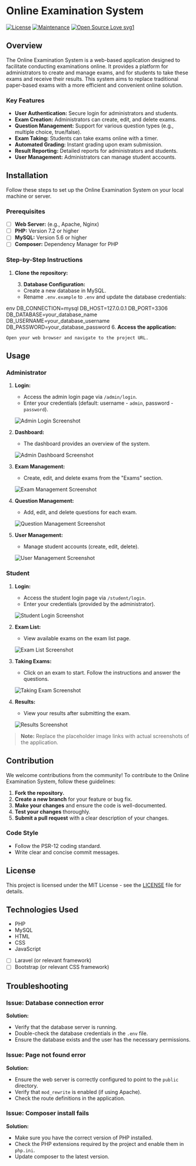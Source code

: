 
# Online Examination System

[![License](https://img.shields.io/badge/License-MIT-blue.svg)](https://opensource.org/licenses/MIT)
[![Maintenance](https://img.shields.io/badge/Maintained%3F-yes-green.svg)](https://github.com/your-username/your-repo/graphs/commit-activity)
[![Open Source Love svg1](https://badges.frapsoft.com/os/v1/open-source.svg?v=103)](https://opensource.org/)

## Overview

The Online Examination System is a web-based application designed to facilitate conducting examinations online. It provides a platform for administrators to create and manage exams, and for students to take these exams and receive their results. This system aims to replace traditional paper-based exams with a more efficient and convenient online solution.

### Key Features

-   **User Authentication:** Secure login for administrators and students.
-   **Exam Creation:** Administrators can create, edit, and delete exams.
-   **Question Management:** Support for various question types (e.g., multiple choice, true/false).
-   **Exam Taking:** Students can take exams online with a timer.
-   **Automated Grading:** Instant grading upon exam submission.
-   **Result Reporting:** Detailed reports for administrators and students.
-   **User Management:** Administrators can manage student accounts.

## Installation

Follow these steps to set up the Online Examination System on your local machine or server.

### Prerequisites

-   [ ]  **Web Server:** (e.g., Apache, Nginx)
-   [ ]  **PHP:** Version 7.2 or higher
-   [ ]  **MySQL:** Version 5.6 or higher
-   [ ]  **Composer:** Dependency Manager for PHP

### Step-by-Step Instructions

1.  **Clone the repository:**

    3.  **Database Configuration:**

    -   Create a new database in MySQL.
    -   Rename `.env.example` to `.env` and update the database credentials:

env
        DB_CONNECTION=mysql
        DB_HOST=127.0.0.1
        DB_PORT=3306
        DB_DATABASE=your_database_name
        DB_USERNAME=your_database_username
        DB_PASSWORD=your_database_password
        6.  **Access the application:**

    Open your web browser and navigate to the project URL.

## Usage

### Administrator

1.  **Login:**
    -   Access the admin login page via `/admin/login`.
    -   Enter your credentials (default: username - `admin`, password - `password`).

    ![Admin Login Screenshot](link-to-admin-login-screenshot.png)

2.  **Dashboard:**
    -   The dashboard provides an overview of the system.

    ![Admin Dashboard Screenshot](link-to-admin-dashboard-screenshot.png)

3.  **Exam Management:**
    -   Create, edit, and delete exams from the "Exams" section.

    ![Exam Management Screenshot](link-to-exam-management-screenshot.png)

4.  **Question Management:**
    -   Add, edit, and delete questions for each exam.

    ![Question Management Screenshot](link-to-question-management-screenshot.png)

5.  **User Management:**
    -   Manage student accounts (create, edit, delete).

    ![User Management Screenshot](link-to-user-management-screenshot.png)

### Student

1.  **Login:**
    -   Access the student login page via `/student/login`.
    -   Enter your credentials (provided by the administrator).

    ![Student Login Screenshot](link-to-student-login-screenshot.png)

2.  **Exam List:**
    -   View available exams on the exam list page.

    ![Exam List Screenshot](link-to-exam-list-screenshot.png)

3.  **Taking Exams:**
    -   Click on an exam to start. Follow the instructions and answer the questions.

    ![Taking Exam Screenshot](link-to-taking-exam-screenshot.png)

4.  **Results:**
    -   View your results after submitting the exam.

    ![Results Screenshot](link-to-results-screenshot.png)

> **Note:** Replace the placeholder image links with actual screenshots of the application.

## Contribution

We welcome contributions from the community! To contribute to the Online Examination System, follow these guidelines:

1.  **Fork the repository.**
2.  **Create a new branch** for your feature or bug fix.
3.  **Make your changes** and ensure the code is well-documented.
4.  **Test your changes** thoroughly.
5.  **Submit a pull request** with a clear description of your changes.

### Code Style

-   Follow the PSR-12 coding standard.
-   Write clear and concise commit messages.

## License

This project is licensed under the MIT License - see the [LICENSE](LICENSE) file for details.

## Technologies Used

-   PHP
-   MySQL
-   HTML
-   CSS
-   JavaScript
-   [ ]  Laravel (or relevant framework)
-   [ ]  Bootstrap (or relevant CSS framework)

## Troubleshooting

### Issue: Database connection error

**Solution:**
-   Verify that the database server is running.
-   Double-check the database credentials in the `.env` file.
-   Ensure the database exists and the user has the necessary permissions.

### Issue: Page not found error

**Solution:**
-   Ensure the web server is correctly configured to point to the `public` directory.
-   Verify that `mod_rewrite` is enabled (if using Apache).
-   Check the route definitions in the application.

### Issue: Composer install fails

**Solution:**
-   Make sure you have the correct version of PHP installed.
-   Check the PHP extensions required by the project and enable them in `php.ini`.
-   Update composer to the latest version.

